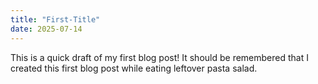 ```yaml
---
title: "First-Title"
date: 2025-07-14
---
```

This is a quick draft of my first blog post! It should be remembered that I created this first blog post while eating leftover pasta salad.
